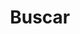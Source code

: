 ---
title: "Buscar" # in any language you want
layout: "search" # is necessary
# url: "/archive"
# description: "Description for Search"
summary: "search"
---